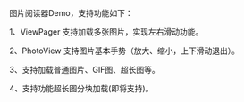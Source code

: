 图片阅读器Demo，支持功能如下：

1、ViewPager 支持加载多张图片，实现左右滑动功能。

2、PhotoView 支持图片基本手势（放大、缩小，上下滑动退出）。

3、支持加载普通图片、GIF图、超长图等。

4、支持功能超长图分块加载(即将支持)。